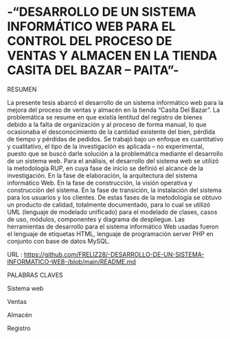 # -“DESARROLLO DE UN SISTEMA INFORMÁTICO WEB PARA EL CONTROL DEL PROCESO DE VENTAS Y ALMACEN EN LA TIENDA CASITA DEL BAZAR – PAITA”-

RESUMEN

La presente tesis abarcó el desarrollo de un sistema informático web para la mejora del proceso de ventas y almacén en la tienda “Casita Del Bazar”. La problemática se resume en que existía lentitud del registro de bienes debido a la falta de organización y al proceso de forma manual, lo que ocasionaba el desconocimiento de la cantidad existente del bien, pérdida de tiempo y pérdidas de pedidos.
Se trabajó bajo un enfoque es cuantitativo y cualitativo, el tipo de la investigación es aplicada – no experimental, puesto que se buscó darle solución a la problemática mediante el desarrollo de un sistema web.
Para el análisis, el desarrollo del sistema web se utilizó la metodología RUP, en cuya fase de inicio se definió el alcance de la investigación. En la fase de elaboración, la arquitectura del sistema informático Web. En la fase de construcción, la visión operativa y construcción del sistema. En la fase de transición, la instalación del sistema para los usuarios y los clientes.
De estas fases de la metodología se obtuvo un producto de calidad, totalmente documentado, para lo cual se utilizó UML (lenguaje de modelado unificado) para el modelado de clases, casos de uso, módulos, componentes y diagrama de despliegue. Las herramientas de desarrollo para el sistema informático Web usadas fueron el lenguaje de etiquetas HTML, lenguaje de programación server PHP en conjunto con base de datos MySQL.

URL : https://github.com/FRELIZ28/-DESARROLLO-DE-UN-SISTEMA-INFORMATICO-WEB-/blob/main/README.md

PALABRAS CLAVES 

Sistema web 

Ventas 

Almacén 

Registro 
